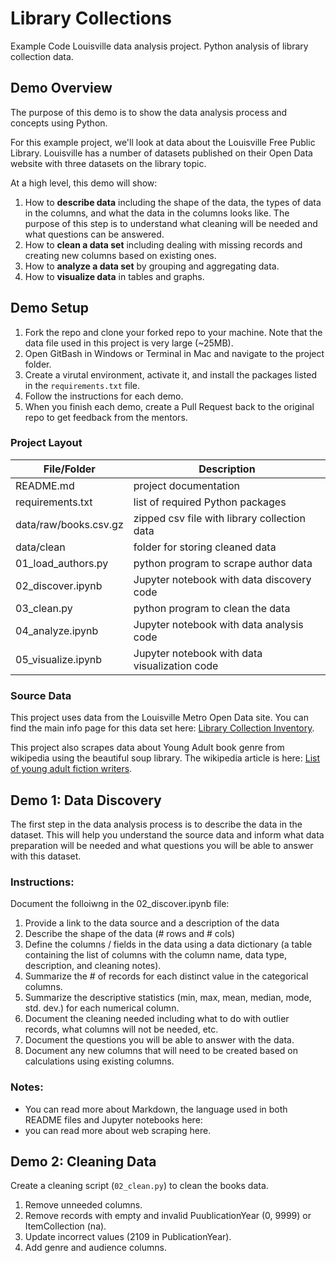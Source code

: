 # Library Collections

Example Code Louisville data analysis project. Python analysis of library 
collection data.

## Demo Overview

The purpose of this demo is to show the data analysis process and concepts using 
Python. 

For this example project, we'll look at data about the Louisville Free Public 
Library. Louisville has a number of datasets published on their Open Data 
website with three datasets on the library topic.

At a high level, this demo will show:
1. How to **describe data** including the shape of the data, the types of data 
in the columns, and what the data in the columns looks like. The purpose of this 
step is to understand what cleaning will be needed and what questions can be 
answered.  
1. How to **clean a data set** including dealing with missing records and 
creating new columns based on existing ones.
1. How to **analyze a data set** by grouping and aggregating data. 
1. How to **visualize data** in tables and graphs. 

## Demo Setup

1. Fork the repo and clone your forked repo to your machine. Note that the data 
file used in this project is very large (~25MB).
1. Open GitBash in Windows or Terminal in Mac and navigate to the project folder.
1. Create a virutal environment, activate it, and install the packages listed in 
the `requirements.txt` file. 
1. Follow the instructions for each demo.
1. When you finish each demo, create a Pull Request back to the original repo 
to get feedback from the mentors.

### Project Layout

| File/Folder | Description |
| ----- | ----- |
| README.md |  project documentation |
| requirements.txt | list of required Python packages |
| data/raw/books.csv.gz | zipped csv file with library collection data |
| data/clean | folder for storing cleaned data |
| 01_load_authors.py | python program to scrape author data |
| 02_discover.ipynb | Jupyter notebook with data discovery code |
| 03_clean.py | python program to clean the data |
| 04_analyze.ipynb | Jupyter notebook with data analysis code |
| 05_visualize.ipynb | Jupyter notebook with data visualization code |

### Source Data

This project uses data from the Louisville Metro Open Data site. You can find 
the main info page for this data set here: 
[Library Collection Inventory](https://data.louisvilleky.gov/datasets/LOJIC::louisville-metro-ky-library-collection-inventory-/about).


This project also scrapes data about Young Adult book genre from wikipedia using
the beautiful soup library. The wikipedia article is here:
[List of young adult fiction writers](https://en.m.wikipedia.org/wiki/List_of_young_adult_fiction_writers).

## Demo 1: Data Discovery

The first step in the data analysis process is to describe the data in the 
dataset. This will help you understand the source data and inform what data 
preparation will be needed and what questions you will be able to answer with 
this dataset.

### Instructions:

Document the folloiwng in the 02_discover.ipynb file:

1. Provide a link to the data source and a description of the data
1. Describe the shape of the data (# rows and # cols)
1. Define the columns / fields in the data using a data dictionary (a table 
containing the list of columns with the column name, data type, description, 
and cleaning notes).
1. Summarize the # of records for each distinct value in the categorical columns.
1. Summarize the descriptive statistics (min, max, mean, median, mode, 
std. dev.) for each numerical column. 
1. Document the cleaning needed including what to do with outlier records, what 
columns will not be needed, etc.
1. Document the questions you will be able to answer with the data.
1. Document any new columns that will need to be created based on calculations 
using existing columns.

### Notes:
- You can read more about Markdown, the language used in both README files and 
Jupyter notebooks here: 
- you can read more about web scraping here.



## Demo 2: Cleaning Data

Create a cleaning script (`02_clean.py`) to clean the books data.

1. Remove unneeded columns.
1. Remove records with empty and invalid PuublicationYear (0, 9999) or ItemCollection (na).
1. Update incorrect values (2109 in PublicationYear).
1. Add genre and audience columns.